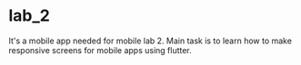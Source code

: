 # lab_2

It's a mobile app needed for mobile lab 2.
Main task is to learn how to make responsive screens for mobile apps using flutter.

